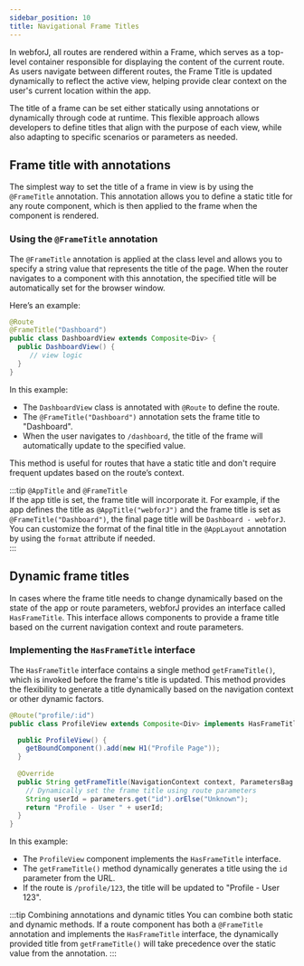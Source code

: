```yaml
---
sidebar_position: 10
title: Navigational Frame Titles
---
```


In webforJ, all routes are rendered within a Frame, which serves as a top-level container responsible for displaying the content of the current route. As users navigate between different routes, the Frame Title is updated dynamically to reflect the active view, helping provide clear context on the user's current location within the app.

The title of a frame can be set either statically using annotations or dynamically through code at runtime. This flexible approach allows developers to define titles that align with the purpose of each view, while also adapting to specific scenarios or parameters as needed.

## Frame title with annotations

The simplest way to set the title of a frame in view is by using the `@FrameTitle` annotation. This annotation allows you to define a static title for any route component, which is then applied to the frame when the component is rendered.

### Using the `@FrameTitle` annotation

The `@FrameTitle` annotation is applied at the class level and allows you to specify a string value that represents the title of the page. When the router navigates to a component with this annotation, the specified title will be automatically set for the browser window.

Here’s an example:

```java
@Route
@FrameTitle("Dashboard")
public class DashboardView extends Composite<Div> {
  public DashboardView() {
     // view logic
  }
}
```

In this example:
- The `DashboardView` class is annotated with `@Route` to define the route.
- The `@FrameTitle("Dashboard")` annotation sets the frame title to "Dashboard".
- When the user navigates to `/dashboard`, the title of the frame will automatically update to the specified value.

This method is useful for routes that have a static title and don't require frequent updates based on the route’s context.

:::tip `@AppTitle` and `@FrameTitle`  
If the app title is set, the frame title will incorporate it. For example, if the app defines the title as `@AppTitle("webforJ")` and the frame title is set as `@FrameTitle("Dashboard")`, the final page title will be `Dashboard - webforJ`. You can customize the format of the final title in the `@AppLayout` annotation by using the `format` attribute if needed.  
:::

## Dynamic frame titles

In cases where the frame title needs to change dynamically based on the state of the app or route parameters, webforJ provides an interface called `HasFrameTitle`. This interface allows components to provide a frame title based on the current navigation context and route parameters.

### Implementing the `HasFrameTitle` interface

The `HasFrameTitle` interface contains a single method `getFrameTitle()`, which is invoked before the frame's title is updated. This method provides the flexibility to generate a title dynamically based on the navigation context or other dynamic factors.

```java
@Route("profile/:id")
public class ProfileView extends Composite<Div> implements HasFrameTitle {

  public ProfileView() {
    getBoundComponent().add(new H1("Profile Page"));
  }
  
  @Override
  public String getFrameTitle(NavigationContext context, ParametersBag parameters) {
    // Dynamically set the frame title using route parameters
    String userId = parameters.get("id").orElse("Unknown");
    return "Profile - User " + userId;
  }
}
```

In this example:
- The `ProfileView` component implements the `HasFrameTitle` interface.
- The `getFrameTitle()` method dynamically generates a title using the `id` parameter from the URL.
- If the route is `/profile/123`, the title will be updated to "Profile - User 123".

:::tip Combining annotations and dynamic titles
You can combine both static and dynamic methods. If a route component has both a `@FrameTitle` annotation and implements the `HasFrameTitle` interface, the dynamically provided title from `getFrameTitle()` will take precedence over the static value from the annotation.
:::